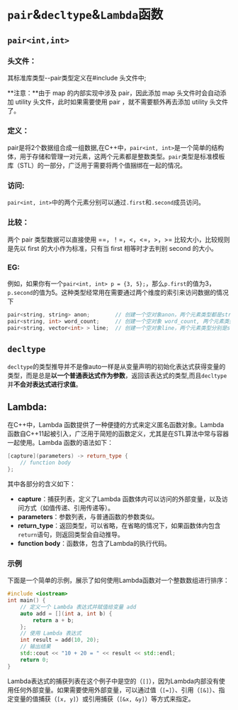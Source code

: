 # `pair`&`decltype`&`Lambda`函数

## `pair<int,int>`

### 头文件：

其标准库类型--pair类型定义在#include <utility>头文件中;

**注意：**由于 map 的内部实现中涉及 pair，因此添加 map 头文件时会自动添加 utility 头文件，此时如果需要使用 pair ，就不需要额外再去添加 utility 头文件了。

### 定义：

pair是将2个数据组合成一组数据,在C++中，`pair<int, int>`是一个简单的结构体，用于存储和管理一对元素，这两个元素都是整数类型。`pair`类型是标准模板库（STL）的一部分，广泛用于需要将两个值捆绑在一起的情况。

### 访问:

`pair<int, int>`中的两个元素分别可以通过`.first`和`.second`成员访问。

### 比较：

两个 pair 类型数据可以直接使用 ==，！=，<，<=，>，>= 比较大小，比较规则是先以 first 的大小作为标准，只有当 first 相等时才去判别 second 的大小。

### EG:

例如，如果你有一个`pair<int, int> p = {3, 5};`，那么`p.first`的值为3，`p.second`的值为5。这种类型经常用在需要通过两个维度的索引来访问数据的情况下

```c++
pair<string, string> anon;        // 创建一个空对象anon，两个元素类型都是string
pair<string, int> word_count;     // 创建一个空对象 word_count, 两个元素类型分别是string和int类型
pair<string, vector<int> > line;  // 创建一个空对象line，两个元素类型分别是string和vector类型
```



## `decltype`

`decltype`的类型推导并不是像auto一样是从变量声明的初始化表达式获得变量的类型，而是总是**以一个普通表达式作为参数**，返回该表达式的类型,而且`decltype`并**不会对表达式进行求值**。

## Lambda:

在C++中，Lambda 函数提供了一种便捷的方式来定义匿名函数对象。Lambda 函数自C++11起被引入，广泛用于简短的函数定义，尤其是在STL算法中常与容器一起使用。Lambda 函数的语法如下：

```cpp
[capture](parameters) -> return_type {
    // function body
};
```

其中各部分的含义如下：
- **capture**：捕获列表，定义了Lambda 函数体内可以访问的外部变量，以及访问方式（如值传递、引用传递等）。
- **parameters**：参数列表，与普通函数的参数类似。
- **return_type**：返回类型，可以省略，在省略的情况下，如果函数体内包含`return`语句，则返回类型会自动推导。
- **function body**：函数体，包含了Lambda的执行代码。

### 示例

下面是一个简单的示例，展示了如何使用Lambda函数对一个整数数组进行排序：

```cpp
#include <iostream>
int main() {
    // 定义一个 Lambda 表达式并赋值给变量 add
    auto add = [](int a, int b) {
        return a + b;
    };
    // 使用 Lambda 表达式
    int result = add(10, 20);
    // 输出结果
    std::cout << "10 + 20 = " << result << std::endl;
    return 0;
}
```



Lambda表达式的捕获列表在这个例子中是空的（`[]`），因为Lambda内部没有使用任何外部变量。如果需要使用外部变量，可以通过值（`[=]`）、引用（`[&]`）、指定变量的值捕获（`[x, y]`）或引用捕获（`[&x, &y]`）等方式来指定。
